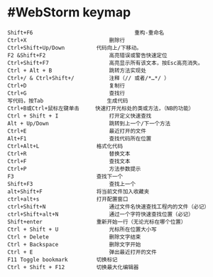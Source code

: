 #WebStorm keymap
==
	Shift+F6	         					重构-重命名
	Ctrl+X	                		删除行
	Ctrl+Shift+Up/Down	        代码向上/下移动。
	F2 &Shift+F2	            	高亮错误或警告快速定位
	Ctrl+Shift+F7	            	高亮显示所有该文本，按Esc高亮消失。
	Ctrl + Alt + B	        		跳转方法实现处
	Ctrl+/ & Ctrl+Shift+/	    	注释（// 或者/*…*/ ）
	Ctrl+D	                		复制行
	Ctrl+G	                		查找行
	写代码，按Tab	            	生成代码
	Ctrl+B或Ctrl+鼠标左键单击	   快速打开光标处的类或方法，（NB的功能）
	Ctrl + Shift + I	        	打开定义快速查找
	Alt + Up/Down	            	跳转到上一个/下一个方法
	Ctrl+E	                		最近打开的文件
	Alt+F1	                		查找代码所在位置
	Ctrl+Alt+L	                格式化代码
	Ctrl+R	                		替换文本
	Ctrl+F	                		查找文本
	Ctrl+P	                		方法参数提示
	F3	                        查找下一个
	Shift+F3	                	查找上一个
	alt+Shift+F	                将当前文件加入收藏夹
	ctrl+alt+s	                打开配置窗口
	ctrl+Shift+N	            	通过文件名快速查找工程内的文件（必记）
	ctrl+Shift+alt+N	        	通过一个字符快速查找位置（必记）
	Shift+enter	                重新开始一行（无论光标在哪个位置）
	Ctrl + Shift + U	        	光标所在位置大小写
	Ctrl + Delete	            	删除文字结束
	Ctrl + Backspace	        	删除文字开始
	Ctrl + E	                	弹出最近打开的文件
	F11	Toggle bookmark         切换标记
	Ctrl + Shift + F12	        切换最大化编辑器
